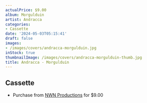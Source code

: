 ```yaml
---
actualPrice: $9.00
album: Morgulduin
artist: Andracca
categories:
- Cassette
date: '2024-05-03T05:15:41'
draft: false
images:
- /images/covers/andracca-morgulduin.jpg
inStock: true
thumbnailImage: /images/covers/andracca-morgulduin-thumb.jpg
title: Andracca - Morgulduin
---
```


## Cassette
* Purchase from [NWN Productions](http://shop.nwnprod.com/index.php?route=product/product&path=73&product_id=18020&sort=pd.name&order=ASC) for $9.00

